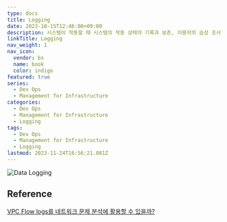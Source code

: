 ```yaml
---
type: docs
title: Logging
date: 2023-10-15T12:46:00+09:00
description: 시스템이 작동할 때 시스템의 작동 상태의 기록과 보존, 이용자의 습성 조사 및 시스템 동작의 분석 등을 하기 위해 작동 중의 각종 정보를 기록해둘 필요가 있는데, 이 기록을 만드는 것
linkTitle: Logging
nav_weight: 1
nav_icon:
  vendor: bs
  name: book
  color: indigo
featured: true
series:
  - Dev Ops
  - Management for Infrastructure
categories:
  - Dev Ops
  - Management for Infrastructure
  - Logging
tags:
  - Dev Ops
  - Management for Infrastructure
  - Logging
lastmod: 2023-11-24T16:56:21.081Z
---
```


![Data Logging](/dev-ops/data-logging.png#center)

## Reference

[VPC Flow logs를 네트워크 문제 분석에 활용할 수 있을까?](https://yozm.wishket.com/magazine/detail/1418/)
